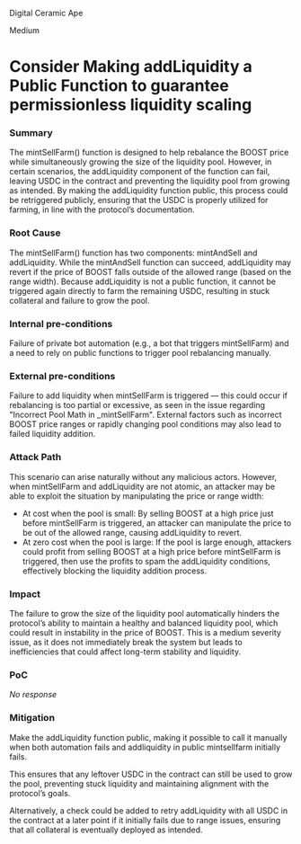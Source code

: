 Digital Ceramic Ape

Medium

# Consider Making addLiquidity a Public Function to guarantee permissionless liquidity scaling

### Summary

The mintSellFarm() function is designed to help rebalance the BOOST price while simultaneously growing the size of the liquidity pool. However, in certain scenarios, the addLiquidity component of the function can fail, leaving USDC in the contract and preventing the liquidity pool from growing as intended. By making the addLiquidity function public, this process could be retriggered publicly, ensuring that the USDC is properly utilized for farming, in line with the protocol’s documentation.



### Root Cause

The mintSellFarm() function has two components: mintAndSell and addLiquidity. While the mintAndSell function can succeed, addLiquidity may revert if the price of BOOST falls outside of the allowed range (based on the range width). Because addLiquidity is not a public function, it cannot be triggered again directly to farm the remaining USDC, resulting in stuck collateral and failure to grow the pool.



### Internal pre-conditions

Failure of private bot automation (e.g., a bot that triggers mintSellFarm) and a need to rely on public functions to trigger pool rebalancing manually.



### External pre-conditions

Failure to add liquidity when mintSellFarm is triggered — this could occur if rebalancing is too partial or excessive, as seen in the issue regarding "Incorrect Pool Math in _mintSellFarm". External factors such as incorrect BOOST price ranges or rapidly changing pool conditions may also lead to failed liquidity addition.




### Attack Path

This scenario can arise naturally without any malicious actors. However, when mintSellFarm and addLiquidity are not atomic, an attacker may be able to exploit the situation by manipulating the price or range width:

* At cost when the pool is small: By selling BOOST at a high price just before mintSellFarm is triggered, an attacker can manipulate the price to be out of the allowed range, causing addLiquidity to revert.
* At zero cost when the pool is large: If the pool is large enough, attackers could profit from selling BOOST at a high price before mintSellFarm is triggered, then use the profits to spam the addLiquidity conditions, effectively blocking the liquidity addition process.



### Impact

The failure to grow the size of the liquidity pool automatically hinders the protocol’s ability to maintain a healthy and balanced liquidity pool, which could result in instability in the price of BOOST. This is a medium severity issue, as it does not immediately break the system but leads to inefficiencies that could affect long-term stability and liquidity.



### PoC

_No response_

### Mitigation

Make the addLiquidity function public, making it possible to call it manually when both automation fails and addliquidity in public mintsellfarm initially fails. 

This ensures that any leftover USDC in the contract can still be used to grow the pool, preventing stuck liquidity and maintaining alignment with the protocol’s goals.

Alternatively, a check could be added to retry addLiquidity with all USDC in the contract at a later point if it initially fails due to range issues, ensuring that all collateral is eventually deployed as intended.

